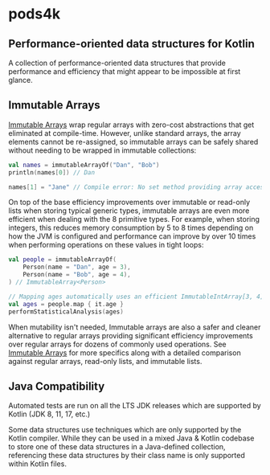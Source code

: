 # pods4k

## Performance-oriented data structures for Kotlin

A collection of performance-oriented data structures that provide performance and efficiency that might appear to be
impossible at first glance.

## Immutable Arrays

[Immutable Arrays](immutable-arrays/README.md) wrap regular arrays with zero-cost abstractions that get eliminated at
compile-time. However, unlike
standard arrays, the array elements cannot be re-assigned, so immutable arrays can be safely shared without needing to
be wrapped in immutable collections:

```kotlin
val names = immutableArrayOf("Dan", "Bob")
println(names[0]) // Dan

names[1] = "Jane" // Compile error: No set method providing array access
```

On top of the base efficiency improvements over immutable or read-only lists when storing typical generic types,
immutable arrays are even more efficient when dealing with the 8 primitive types. For example, when storing integers,
this reduces memory consumption by 5 to 8 times depending on how the JVM is configured and performance can improve by
over 10 times when performing operations on these values in tight loops:

```kotlin
val people = immutableArrayOf(
    Person(name = "Dan", age = 3),
    Person(name = "Bob", age = 4),
) // ImmutableArray<Person>

// Mapping ages automatically uses an efficient ImmutableIntArray[3, 4] storing primitive int values
val ages = people.map { it.age }
performStatisticalAnalysis(ages)
```

When mutability isn't needed, Immutable arrays are also a safer and cleaner alternative to regular arrays providing
significant efficiency improvements over regular arrays for dozens of commonly used operations. See
[Immutable Arrays](immutable-arrays/README.md) for more specifics along with a detailed comparison against regular
arrays, read-only lists, and immutable lists.

## Java Compatibility

Automated tests are run on all the LTS JDK releases which are supported by Kotlin (JDK 8, 11, 17, etc.)

Some data structures use techniques which are only supported by the Kotlin compiler. While they can be used in a mixed
Java & Kotlin codebase to store one of these data structures in a Java-defined collection, referencing these data
structures by their class name is only supported within Kotlin files.
